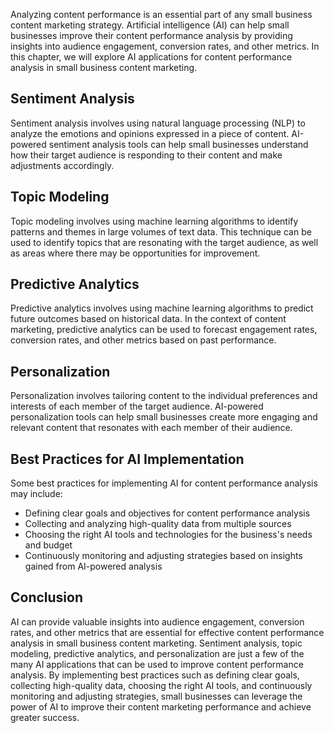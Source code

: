 

Analyzing content performance is an essential part of any small business content marketing strategy. Artificial intelligence (AI) can help small businesses improve their content performance analysis by providing insights into audience engagement, conversion rates, and other metrics. In this chapter, we will explore AI applications for content performance analysis in small business content marketing.

Sentiment Analysis
------------------

Sentiment analysis involves using natural language processing (NLP) to analyze the emotions and opinions expressed in a piece of content. AI-powered sentiment analysis tools can help small businesses understand how their target audience is responding to their content and make adjustments accordingly.

Topic Modeling
--------------

Topic modeling involves using machine learning algorithms to identify patterns and themes in large volumes of text data. This technique can be used to identify topics that are resonating with the target audience, as well as areas where there may be opportunities for improvement.

Predictive Analytics
--------------------

Predictive analytics involves using machine learning algorithms to predict future outcomes based on historical data. In the context of content marketing, predictive analytics can be used to forecast engagement rates, conversion rates, and other metrics based on past performance.

Personalization
---------------

Personalization involves tailoring content to the individual preferences and interests of each member of the target audience. AI-powered personalization tools can help small businesses create more engaging and relevant content that resonates with each member of their audience.

Best Practices for AI Implementation
------------------------------------

Some best practices for implementing AI for content performance analysis may include:

* Defining clear goals and objectives for content performance analysis
* Collecting and analyzing high-quality data from multiple sources
* Choosing the right AI tools and technologies for the business's needs and budget
* Continuously monitoring and adjusting strategies based on insights gained from AI-powered analysis

Conclusion
----------

AI can provide valuable insights into audience engagement, conversion rates, and other metrics that are essential for effective content performance analysis in small business content marketing. Sentiment analysis, topic modeling, predictive analytics, and personalization are just a few of the many AI applications that can be used to improve content performance analysis. By implementing best practices such as defining clear goals, collecting high-quality data, choosing the right AI tools, and continuously monitoring and adjusting strategies, small businesses can leverage the power of AI to improve their content marketing performance and achieve greater success.
